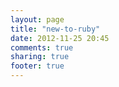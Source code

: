 ```yaml
---
layout: page
title: "new-to-ruby"
date: 2012-11-25 20:45
comments: true
sharing: true
footer: true
---
```

